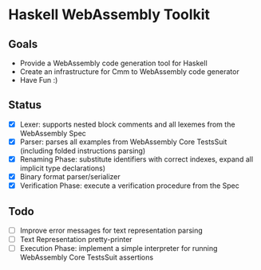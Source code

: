 # Haskell WebAssembly Toolkit

## Goals
  * Provide a WebAssembly code generation tool for Haskell
  * Create an infrastructure for Cmm to WebAssembly code generator
  * Have Fun :)

## Status
  * [x] Lexer: supports nested block comments and all lexemes from the WebAssembly Spec
  * [x] Parser: parses all examples from WebAssembly Core TestsSuit (including folded instructions parsing)
  * [x] Renaming Phase: substitute identifiers with correct indexes, expand all implicit type declarations)
  * [x] Binary format parser/serializer
  * [x] Verification Phase: execute a verification procedure from the Spec

## Todo
  * [ ] Improve error messages for text representation parsing
  * [ ] Text Representation pretty-printer
  * [ ] Execution Phase: implement a simple interpreter for running WebAssembly Core TestsSuit assertions
